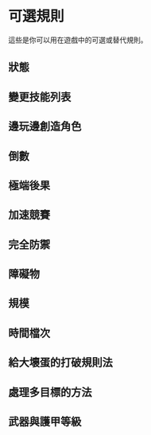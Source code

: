 # 可選規則

這些是你可以用在遊戲中的可選或替代規則。

## 狀態



## 變更技能列表
## 邊玩邊創造角色
## 倒數
## 極端後果
## 加速競賽
## 完全防禦
## 障礙物
## 規模
## 時間檔次
## 給大壞蛋的打破規則法
## 處理多目標的方法
## 武器與護甲等級